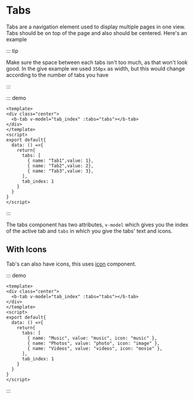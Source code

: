 # Tabs <Badge text="alpha" type="danger"></Badge>

Tabs are a navigation element used to display multiple pages in one view. Tabs should be on top of the page and also should be centered. Here's an example 

::: tip

Make sure the space between each tabs isn't too much, as that won't look good. In the give example we used `350px` as width, but this would change according to the number of tabs you have

:::

::: demo
```vue
<template>
<div class="center">
  <b-tab v-model="tab_index" :tabs="tabs"></b-tab>
</div>
</template>
<script>
export default{
  data: () =>{
    return{
      tabs: [
        { name: "Tab1",value: 1},
        { name: "Tab2",value: 2},
        { name: "Tab3",value: 3},
      ],
      tab_index: 1
    }
  }
}
</script>
```
:::

The tabs component has two attributes, `v-model` which gives you the index of the active tab and `tabs` in which you give the tabs' text and icons.

## With Icons

Tab's can also have icons, this uses [icon](/components/icon) component.

::: demo
```vue
<template>
<div class="center">
  <b-tab v-model="tab_index" :tabs="tabs"></b-tab>
</div>
</template>
<script>
export default{
  data: () =>{
    return{
      tabs: [
        { name: "Music", value: "music", icon: "music" },
        { name: "Photos", value: "photo", icon: "image" },
        { name: "Videos", value: "videos", icon: "movie" },
      ],
      tab_index: 1
    }
  }
}
</script>
```
:::

<style>
  .center{
    width:350px;
  }
</style>

